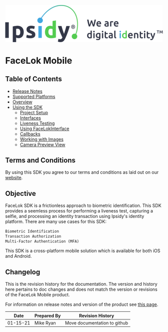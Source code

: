 ![Ipsidy](../images/ipsidy.png)
# FaceLok Mobile

## Table of Contents

- [Release Notes](./pages/releasenotes.md)
- [Supported Platforms](./pages/platforms.md)
- [Overview](./pages/overview.md)
- [Using the SDK](./pages/usingsdk.md)
    - [Project Setup](./pages/projectsetup.md)
    - [Interfaces](./pages/interfaces.md)
    - [Liveness Testing](./pages/livenesstesting.md)
    - [Using FaceLokInterface](./pages/usingfacelokint.md)
    - [Callbacks](./pages/callbacks.md)
    - [Working with Images](./pages/images.md)
    - [Camera Preview View](./pages/camerapreviewview.md)

## Terms and Conditions

By using this SDK you agree to our terms and conditions as laid out on our [website](https://www.ipsidy.com/ipsidy-API-SDK-terms).

## Objective

FaceLok SDK is a frictionless approach to biometric identification. This SDK provides a seemless process for performing a liveness test, capturing a selfie, and processing an identity transaction using Ipsidy's identity platform. There are many use cases for this SDK:

    Biometric Identification
    Transaction Authorization
    Multi-Factor Authentication (MFA)

This SDK is a cross-platform mobile solution which is available for both iOS and Android.

## Changelog

This is the revision history for the documentation.  The version and history here pertains to doc changes and does not match the version or revisions of the FaceLok Mobile product.

For information on release notes and version of the product see [this page](./pages/releasenotes.md).

| Date | Prepared By | Revision History |
| ---- | ----------- | ---------------- |
| 01-15-21 | Mike Ryan | Move documentation to github |